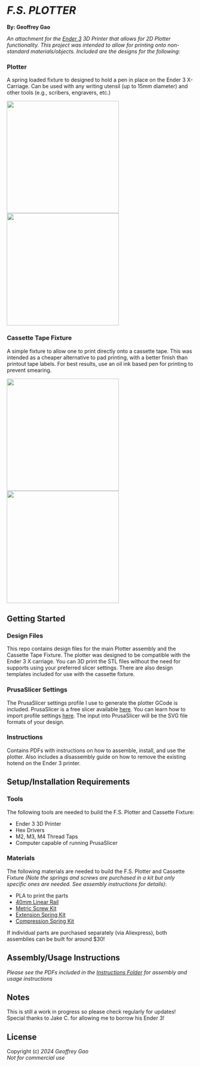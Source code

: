 # _F.S. PLOTTER_
**By: Geoffrey Gao**

_An attachment for the [Ender 3](https://www.creality.com/products/ender-3-3d-printer) 3D Printer that allows for 2D Plotter functionality. This project was intended to allow for printing onto non-standard materials/objects. Included are the designs for the following:_


### Plotter

A spring loaded fixture to designed to hold a pen in place on the Ender 3 X-Carriage. Can be used with any writing utensil (up to 15mm diameter) and other tools (e.g., scribers, engravers, etc.)

 <span><img src="https://i.imgur.com/9ked8PK.png" height="300">
<img src="https://i.imgur.com/tch4QVY.png" height="300"></span>


### Cassette Tape Fixture
 A simple fixture to allow one to print directly onto a cassette tape. This was intended as a cheaper alternative to pad printing, with a better finish than printout tape labels. For best results, use an oil ink based pen for printing to prevent smearing. 
  
  <span><img src="https://i.imgur.com/SR1jRtp.png" height="300">
    <img src="https://i.imgur.com/J62OAUf.jpeg" height="300"></span>



## Getting Started

### Design Files
This repo contains design files for the main Plotter assembly and the Cassette Tape Fixture. The plotter was designed to be compatible with the Ender 3 X carriage. You can 3D print the STL files without the need for supports using your preferred slicer settings. There are also design templates included for use with the cassette fixture.

### PrusaSlicer Settings
The PrusaSlicer settings profile I use to generate the plotter GCode is included. PrusaSlicer is a free slicer available [here](https://www.prusa3d.com/en/page/prusaslicer_424/). You can learn how to import profile settings [here](https://help.prusa3d.com/article/how-to-import-and-export-custom-profiles-in-prusaslicer_382766). The input into PrusaSlicer will be the SVG file formats of your design.

### Instructions
Contains PDFs with instructions on how to assemble, install, and use the plotter. Also includes a disassembly guide on how to remove the existing hotend on the Ender 3 printer.

## Setup/Installation Requirements
### Tools
The following tools are needed to build the F.S. Plotter and Cassette Fixture:
*  Ender 3 3D Printer
*  Hex Drivers
*  M2, M3, M4 Thread Taps
*  Computer capable of running PrusaSlicer

### Materials
The following materials are needed to build the F.S. Plotter and Cassette Fixture 
_(Note the springs and screws are purchased in a kit but only specific ones are needed. See assembly instructions for details)_:
*  PLA to print the parts
*  [40mm Linear Rail](https://www.aliexpress.us/item/2251832805844953.html?spm=a2g0o.order_list.order_list_main.5.454c180283Jvim&gatewayAdapt=glo2usa)
* [Metric Screw Kit](https://www.amazon.com/gp/product/B07K141VFD/ref=ppx_yo_dt_b_search_asin_title?ie=UTF8&psc=1)
* [Extension Spring Kit](https://www.amazon.com/dp/B0CFRF42LQ?psc=1&ref=ppx_yo2ov_dt_b_product_details)
* [Compression Spring Kit](https://www.amazon.com/Dianrui-Compression-Assortment-Mechanical-K-P-051-300/dp/B0BVTDP29W/ref=sr_1_1?dib=eyJ2IjoiMSJ9.oENvzNEO-WFAaDM5gwW5XARYotBUET6vC5KYUWX5-t2AzaaVu_9kmDe4dv1sqKpHo4ty6gVKh9PSDaPQ6a6FalDLMrhdeUUzLaSkXZtUO4JKRjMZNQTryWCaEWkOGMyxdTM6avatdjzTBRnKIEJOCyqHJuk1tU_i0R0pHoVnNHaUKih1k1vct712QprWotIrIkaRxe-RTSLSec3pYUGvbdH1mEMHFwfF0HeM-n8UW90.MJGj1d6DOn0h5zKlIwrh6RFbQRCkAim5IoaBg9l5MMc&dib_tag=se&keywords=Compression+Spring+Kit&qid=1708984110&sr=8-1)

If individual parts are purchased separately (via Aliexpress), both assemblies can be built for around $30!


## Assembly/Usage Instructions
_Please see the PDFs included in the [Instructions Folder](https://github.com/geoffreygao1/Plotter/tree/main/Instructions) for assembly and usage instructions_

## Notes

This is still a work in progress so please check regularly for updates! Special thanks to Jake C. for allowing me to borrow his Ender 3!

## License
Copyright (c) _2024_  _Geoffrey Gao_  
_Not for commercial use_
